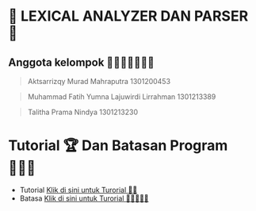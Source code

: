 # 🚨 LEXICAL ANALYZER DAN PARSER 🚨
## Anggota kelompok 🧍🏻🧍🏻🧍🏻‍♀️

> Aktsarrizqy Murad Mahraputra			1301200453

> Muhammad Fatih Yumna Lajuwirdi Lirrahman 	1301213389

> Talitha Prama Nindya					1301213230

# Tutorial 🏆 Dan Batasan Program 🧗🏻‍♂️
- Tutorial [Klik di sini untuk Turorial 👋🏻](https://github.com/fthyll/TBA-FIXX/blob/main/tutorial.md)
- Batasa [Klik di sini untuk Turorial 🙅🏻‍♂️🙅🏻 ](https://github.com/fthyll/TBA-FIXX/blob/main/batasan.md)